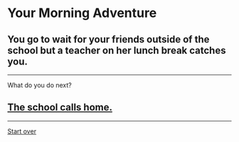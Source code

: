 # Your Morning Adventure 
## You go to wait for your friends outside of the school but a teacher on her lunch break catches you.
---
What do you do next?
## [The school calls home.](parentskillyou.md)
---
[Start over](start.md)